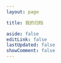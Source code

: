```yaml
---
layout: page

title: 我的归档

aside: false
editLink: false
lastUpdated: false
showComment: false
---
```


<ClientOnly>
 <Archive />
</ClientOnly>
